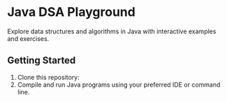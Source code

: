 # Java DSA Playground
Explore data structures and algorithms in Java with interactive examples and exercises.
## Getting Started
1. Clone this repository:
2. Compile and run Java programs using your preferred IDE or command line.

